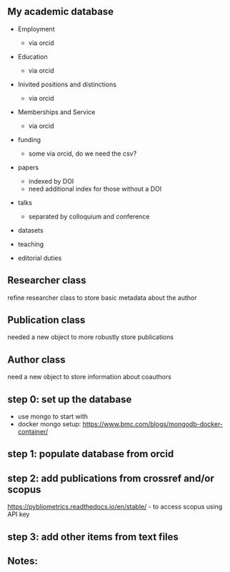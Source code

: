 ## My academic database

- Employment
  - via orcid
- Education
  - via orcid
- Inivited positions and distinctions
  - via orcid
- Memberships and Service
  - via orcid
- funding
  - some via orcid, do we need the csv?
- papers
  - indexed by DOI
  - need additional index for those without a DOI
- talks
  - separated by colloquium and conference

- datasets
- teaching
- editorial duties


## Researcher class

refine researcher class to store basic metadata about the author

## Publication class

needed a new object to more robustly store publications


## Author class

need a new object to store information about coauthors



## step 0: set up the database


- use mongo to start with
- docker mongo setup: https://www.bmc.com/blogs/mongodb-docker-container/

## step 1: populate database from orcid

## step 2: add publications from crossref and/or scopus

https://pybliometrics.readthedocs.io/en/stable/ - to access scopus using API key

## step 3: add other items from text files




## Notes: 

